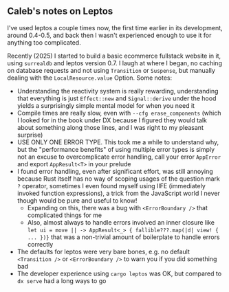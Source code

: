 ## Caleb's notes on Leptos
I've used leptos a couple times now, the first time earlier in its development, around 0.4-0.5, and back then I wasn't experienced enough to use it for anything too complicated.

Recently (2025) I started to build a basic ecommerce fullstack website in it, using `surrealdb` and leptos version 0.7. I laugh at where I began, no caching on database requests and not using `Transition` or `Suspense`, but manually dealing with the `LocalResource.value` Option.
Some notes:
- Understanding the reactivity system is really rewarding, understanding that everything is just `Effect::new` and `Signal::derive` under the hood yields a surprisingly simple mental model for when you need it
- Compile times are really slow, even with `--cfg erase_components` (which I looked for in the book under DX because I figured they would talk about something along those lines, and I was right to my pleasant surprise)
- USE ONLY ONE ERROR TYPE. This took me a while to understand why, but the "performance benefits" of using multiple error types is simply not an excuse to overcomplicate error handling, call your error `AppError` and export `AppResult<T>` in your prelude
- I found error handling, even after significant effort, was still annoying because Rust itself has no way of scoping usages of the question mark `?` operator, sometimes I even found myself using IIFE (immediately invoked function expressions), a trick from the JavaScript world I never though would be pure and useful to know!
  - Expanding on this, there was a bug with `<ErrorBoundary />` that complicated things for me
  - Also, almost always to handle errors involved an inner closure like `let ui = move || -> AppResult<_> { fallible???.map(|d| view! { ... })}` that was a non-trivial amount of boilerplate to handle errors correctly
- The defaults for leptos were very bare bones, e.g. no default `<Transition />` or `<ErrorBoundary />` to warn you if you did something bad
- The developer experience using `cargo leptos` was OK, but compared to `dx serve` had a long ways to go
